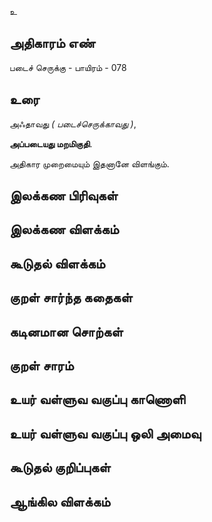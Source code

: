 உ


## அதிகாரம் எண்

படைச் செருக்கு - பாயிரம் - 078	
## உரை

அஃதாவது _( படைச்செருக்காவது )_,  

**அப்படையது மறமிகுதி**.  

அதிகார முறைமையும் இதனானே விளங்கும்.

## இலக்கண பிரிவுகள் 


## இலக்கண விளக்கம்


## கூடுதல் விளக்கம்


## குறள் சார்ந்த கதைகள் 


## கடினமான சொற்கள்


## குறள் சாரம் 


## உயர் வள்ளுவ வகுப்பு காணொளி


## உயர் வள்ளுவ வகுப்பு ஒலி அமைவு 


## கூடுதல் குறிப்புகள்


## ஆங்கில விளக்கம்

